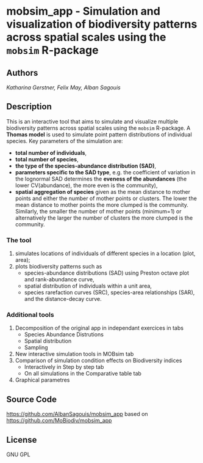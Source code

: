 # **mobsim_app** - Simulation and visualization of biodiversity patterns across spatial scales using the `mobsim` R-package 

## Authors

*Katharina Gerstner, Felix May, Alban Sagouis*

## Description

This is an interactive tool that aims to simulate and visualize multiple biodiversity patterns across spatial scales using the `mobsim` R-package. A **Thomas model** is used to simulate point pattern distributions of individual species. Key parameters of the simulation are:

* **total number of individuals**, 
* **total number of species**, 
* **the type of the species-abundance distribution (SAD)**,
* **parameters specific to the SAD type**, e.g. the coefficient of variation in the lognormal SAD determines the **eveness of the abundances** (the lower CV(abundance), the more even is the community),
* **spatial aggregation of species** given as the mean distance to mother points and either the number of mother points or clusters. The lower the mean distance to mother points the more clumped is the community.  Similarly, the smaller the number of mother points (minimum=1) or alternatively the larger the number of clusters the more clumped is the community.

### The tool
1. simulates locations of individuals of different species in a location (plot, area);      
2. plots biodiversity patterns such as   
	+ species-abundance distributions (SAD) using Preston octave plot and rank-abundance curve,   
	+ spatial distribution of individuals within a unit area,  
	+ species rarefaction curves (SRC), species-area relationships (SAR), and the distance-decay curve.   

### Additional tools
1. Decomposition of the original app in independant exercices in tabs
	+ Species Abundance Distrutions
	+ Spatial distribution
	+ Sampling
2. New interactive simulation tools in MOBsim tab
3. Comparison of simulation condition effects on Biodiversity indices 
	+ Interactively in Step by step tab
	+ On all simulations in the Comparative table tab
4. Graphical parametres


## Source Code
https://github.com/AlbanSagouis/mobsim_app based on https://github.com/MoBiodiv/mobsim_app

## License

GNU GPL




